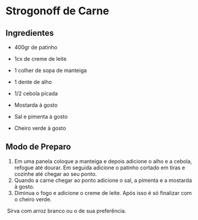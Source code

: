 # Strogonoff de Carne

## Ingredientes

- 400gr de patinho

- 1cx de creme de leite

- 1 colher de sopa de manteiga

- 1 dente de alho

- 1/2 cebola picada

- Mostarda à gosto

- Sal e pimenta à gosto

- Cheiro verde à gosto

  

## Modo de Preparo

1. Em uma panela coloque a manteiga e depois adicione o alho e a cebola, refogue até dourar. Em seguida adicione o patinho cortado em tiras e cozinhe até chegar ao seu ponto.
2. Quando a carne chegar ao ponto adicione o sal, a pimenta e a mostarda à gosto.
3. Diminua o fogo e adicione o creme de leite. Após isso é só finalizar com o cheiro verde.

​	Sirva com arroz branco ou o de sua preferência.



